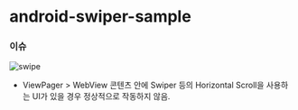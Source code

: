 # android-swiper-sample

### 이슈

![swipe](https://user-images.githubusercontent.com/50819260/103495712-12505600-4e7f-11eb-9edb-ab20135079e2.png)


* ViewPager > WebView 콘텐츠 안에 Swiper 등의 Horizontal Scroll을 사용하는 UI가 있을 경우 정상적으로 작동하지 않음.



